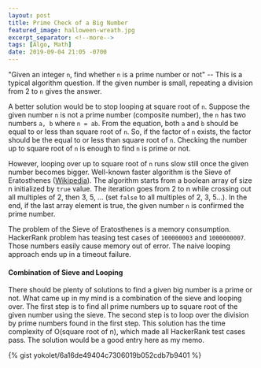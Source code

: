 ```yaml
---
layout: post
title: Prime Check of a Big Number
featured_image: halloween-wreath.jpg
excerpt_separator: <!--more-->
tags: [Algo, Math]
date: 2019-09-04 21:05 -0700
---
```


"Given an integer `n`, find whether `n` is a prime number or not" -- This is a typical
algorithm question.
If the given number is small, repeating a division from 2 to `n` gives the answer.
<!--more-->
A better solution would be to stop looping at square root of `n`.
Suppose the given number `n` is not a prime number (composite number), the `n` has
two numbers `a, b` where `n = ab`.
From the equation, both `a` and `b` should be equal to or less than square root of `n`.
So, if the factor of `n` exists, the factor should be the equal to or less than square root of `n`.
Checking the number up to square root of `n` is enough to find `n` is prime or not.

However, looping over up to square root of `n` runs slow still once the given number becomes bigger.
Well-known faster algorithm is the Sieve of Eratosthenes ([Wikipedia](https://en.wikipedia.org/wiki/Sieve_of_Eratosthenes)).
The algorithm starts from a boolean array of size n initialized by `true` value.
The iteration goes from 2 to n while crossing out all multiples of 2, then 3, 5, ... (set `false` to all multiples of 2, 3, 5...).
In the end, if the last array element is true, the given number `n` is confirmed the prime number.

The problem of the Sieve of Eratosthenes is a memory consumption.
HackerRank problem has teasing test cases of `100000003` and `1000000007`.
Those numbers easily cause memory out of error.
The naive looping approach ends up in a timeout failure.

#### Combination of Sieve and Looping

There should be plenty of solutions to find a given big number is a prime or not.
What came up in my mind is a combination of the sieve and looping over.
The first step is to find all prime numbers up to square root of the given number using the sieve.
The second step is to loop over the division by prime numbers found in the first step.
This solution has the time complexity of O(square root of n), which made all HackerRank test cases pass.
The solution would be a good entry here as my memo.


{% gist yokolet/6a16de49404c7306019b052cdb7b9401 %}
